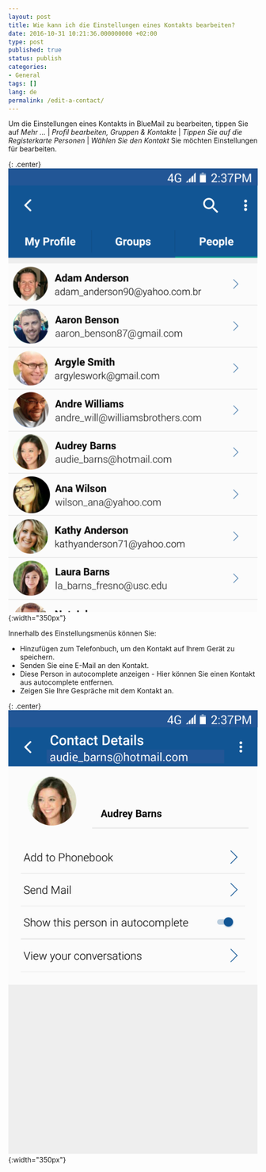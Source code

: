 ```yaml
---
layout: post
title: Wie kann ich die Einstellungen eines Kontakts bearbeiten?
date: 2016-10-31 10:21:36.000000000 +02:00
type: post
published: true
status: publish
categories:
- General
tags: []
lang: de
permalink: /edit-a-contact/
---
```


Um die Einstellungen eines Kontakts in BlueMail zu bearbeiten, tippen Sie auf *Mehr ...* \| *Profil bearbeiten, Gruppen &amp; Kontakte* \| *Tippen Sie auf die Registerkarte Personen* \| *Wählen Sie den Kontakt* Sie möchten Einstellungen für bearbeiten.

{: .center}
![People Profile](/assets/BM_People_Profile-576x1024.png){:width="350px"}

Innerhalb des Einstellungsmenüs können Sie:

* Hinzufügen zum Telefonbuch, um den Kontakt auf Ihrem Gerät zu speichern.
* Senden Sie eine E-Mail an den Kontakt.
* Diese Person in autocomplete anzeigen - Hier können Sie einen Kontakt aus autocomplete entfernen.
* Zeigen Sie Ihre Gespräche mit dem Kontakt an.

{: .center}
![People Tip](/assets/BlueMail_Tip_People_2.png){:width="350px"}
